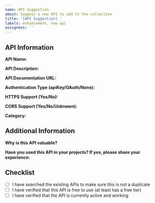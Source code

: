 ```yaml
---
name: API Suggestion
about: Suggest a new API to add to the collection
title: '[API Suggestion] '
labels: enhancement, new api
assignees: ''
---
```


## API Information

**API Name:**

**API Description:**

**API Documentation URL:**

**Authentication Type (apiKey/OAuth/None):**

**HTTPS Support (Yes/No):**

**CORS Support (Yes/No/Unknown):**

**Category:**

## Additional Information

**Why is this API valuable?**

**Have you used this API in your projects? If yes, please share your experience:**

## Checklist

- [ ] I have searched the existing APIs to make sure this is not a duplicate
- [ ] I have verified that this API is free to use (at least has a free tier)
- [ ] I have verified that the API is currently active and working
